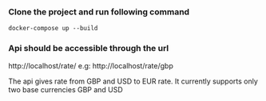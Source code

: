 ### Clone the project and run following command
```
docker-compose up --build
```

### Api should be accessible through the url

http://localhost/rate/<base-currency>
e.g: http://localhost/rate/gbp

The api gives rate from GBP and USD to EUR rate. It currently supports only two base currencies GBP and USD


